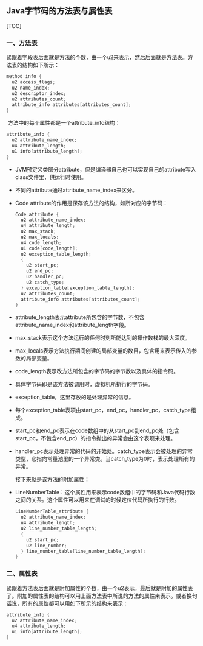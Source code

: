 ## Java字节码的方法表与属性表

[TOC]

### 一、方法表

​		紧跟着字段表后面就是方法的个数，由一个u2来表示，然后后面就是方法表。方法表的结构如下所示：

```java
method_info {
  u2 access_flags;
  u2 name_index;
  u2 descriptor_index;
  u2 attributes_count;
  attribute_info attributes[attributes_count];
}
```

​		方法中的每个属性都是一个attribute_info结构：

```java
attribute_info {
  u2 attribute_name_index;
  u4 attribute_length;
  u1 info[attribute_length];
}
```

- JVM预定义类部分attribute，但是编译器自己也可以实现自己的attribute写入class文件里，供运行时使用。

- 不同的attribute通过attribute_name_index来区分。

- Code attribute的作用是保存该方法的结构，如所对应的字节码：

  ```java
  Code_attribute {
    u2 attribute_name_index;
    u4 attribute_length;
    u2 max_stack;
    u2 max_locals;
    u4 code_length;
    u1 code[code_length];
    u2 exception_table_length;
    {
      u2 start_pc;
      u2 end_pc;
      u2 handler_pc;
      u2 catch_type;
    } exception_table[exception_table_length];
    u2 attributes_count;
    attribute_info attributes[attributes_count];
  }
  ```

- attribute_length表示attribute所包含的字节数，不包含attribute_name_index和attribute_length字段。

- max_stack表示这个方法运行的任何时刻所能达到的操作数栈的最大深度。

- max_locals表示方法执行期间创建的局部变量的数目，包含用来表示传入的参数的局部变量。

- code_length表示改方法所包含的字节码的字节数以及具体的指令码。

- 具体字节码即是该方法被调用时，虚拟机所执行的字节码。

- exception_table，这里存放的是处理异常的信息。

- 每个exception_table表项由start_pc，end_pc，handler_pc，catch_type组成。

- start_pc和end_pc表示在code数组中的从start_pc到end_pc处（包含start_pc，不包含end_pc）的指令抛出的异常会由这个表项来处理。

- handler_pc表示处理异常的代码的开始处。catch_type表示会被处理的异常类型，它指向常量池里的一个异常类。当catch_type为0时，表示处理所有的异常。

  接下来就是该方法的附加属性：

- LineNumberTable：这个属性用来表示code数组中的字节码和Java代码行数之间的关系。这个属性可以用来在调试的时候定位代码所执行的行数。

  ```java
  LineNumberTable_attribute {
  	u2 attribute_name_index;
    u4 attribute_length;
    u2 line_number_table_length;
    {
      u2 start_pc;
      u2 line_number;
    } line_number_table[line_number_table_length];
  }
  ```

### 二、属性表

​		紧跟着方法表后面就是附加属性的个数，由一个u2表示，最后就是附加的属性表了。附加的属性表的结构可以用上面方法表中所说的方法的属性来表示。或者换句话说，所有的属性都可以用如下所示的结构来表示：

```java
attribute_info {
  u2 attribute_name_index;
  u4 attribute_length;
  u1 info[attribute_length];
}
```

